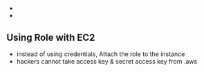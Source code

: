 ##
- 
- 
## Using Role with EC2
- instead of using credentials, Attach the role to the instance
- hackers cannot take access key & secret access key from .aws 
